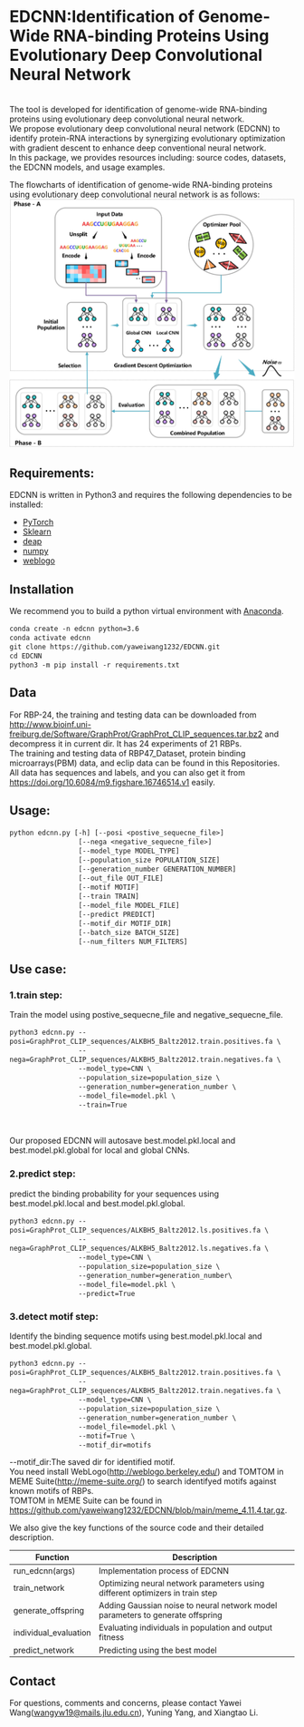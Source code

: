 # EDCNN:Identification of Genome-Wide RNA-binding Proteins Using Evolutionary Deep Convolutional Neural Network
<br>
The tool is developed for identification of genome-wide RNA-binding proteins using evolutionary deep convolutional neural network.<br>
We propose
evolutionary deep convolutional neural network (EDCNN) to identify protein-RNA interactions by
synergizing evolutionary optimization with gradient descent to enhance deep conventional neural network.<br>
In this package, we provides resources including: source codes, datasets, the EDCNN models, and usage examples. <br>

The flowcharts of identification of genome-wide RNA-binding proteins using evolutionary deep convolutional neural network is as follows:<br>
![Image text](https://github.com/yaweiwang1232/EDCNN/blob/main/Architecture.png)
## Requirements:
EDCNN is written in Python3 and requires the following dependencies to be installed: <br>
+ [PyTorch](http://pytorch.org/) <br>
+ [Sklearn](https://github.com/scikit-learn/scikit-learn)
+ [deap](https://github.com/deap/deap)
+ [numpy](http://numpy.org/)
+ [weblogo](http://weblogo.berkeley.edu/)

## Installation
We recommend you to build a python virtual environment with [Anaconda](https://docs.anaconda.com/anaconda/install/linux/). 
```
conda create -n edcnn python=3.6
conda activate edcnn
git clone https://github.com/yaweiwang1232/EDCNN.git
cd EDCNN
python3 -m pip install -r requirements.txt
```






## Data 
For RBP-24, the training and testing data can be downloaded from http://www.bioinf.uni-freiburg.de/Software/GraphProt/GraphProt_CLIP_sequences.tar.bz2 and decompress it in current dir. It has 24 experiments of 21 RBPs.<br>
The training and testing data of RBP47_Dataset, protein binding microarrays(PBM) data, and eclip data can be found in this Repositories.<br>
All data has sequences and labels, and you can also get it from https://doi.org/10.6084/m9.figshare.16746514.v1
easily.
## Usage:

```
python edcnn.py [-h] [--posi <postive_sequecne_file>]
                 [--nega <negative_sequecne_file>]
                 [--model_type MODEL_TYPE] 
                 [--population_size POPULATION_SIZE]
                 [--generation_number GENERATION_NUMBER]
                 [--out_file OUT_FILE]
                 [--motif MOTIF] 
                 [--train TRAIN] 
                 [--model_file MODEL_FILE] 
                 [--predict PREDICT]
                 [--motif_dir MOTIF_DIR]
                 [--batch_size BATCH_SIZE] 
                 [--num_filters NUM_FILTERS] 
```



                 
## Use case:

### 1.train step:

Train the model using postive_sequecne_file and negative_sequecne_file.<br>
```
python3 edcnn.py --posi=GraphProt_CLIP_sequences/ALKBH5_Baltz2012.train.positives.fa \
                 --nega=GraphProt_CLIP_sequences/ALKBH5_Baltz2012.train.negatives.fa \
                 --model_type=CNN \
                 --population_size=population_size \
                 --generation_number=generation_number \
                 --model_file=model.pkl \
                 --train=True 
                 
```
<br>
Our proposed EDCNN will autosave best.model.pkl.local and best.model.pkl.global for local and global CNNs. <br>

### 2.predict step:
predict the binding probability for your sequences using best.model.pkl.local and best.model.pkl.global.
```
python3 edcnn.py --posi=GraphProt_CLIP_sequences/ALKBH5_Baltz2012.ls.positives.fa \
                 --nega=GraphProt_CLIP_sequences/ALKBH5_Baltz2012.ls.negatives.fa \
                 --model_type=CNN \
                 --population_size=population_size \
                 --generation_number=generation_number\
                 --model_file=model.pkl \
                 --predict=True 
```
### 3.detect motif step:
Identify the binding sequence motifs using best.model.pkl.local and best.model.pkl.global.
```
python3 edcnn.py --posi=GraphProt_CLIP_sequences/ALKBH5_Baltz2012.train.positives.fa \
                 --nega=GraphProt_CLIP_sequences/ALKBH5_Baltz2012.train.negatives.fa \
                 --model_type=CNN \
                 --population_size=population_size \
                 --generation_number=generation_number \
                 --model_file=model.pkl \
                 --motif=True \
                 --motif_dir=motifs
```
--motif_dir:The saved dir for identified motif.
<br>
You need install WebLogo(http://weblogo.berkeley.edu/) and TOMTOM in MEME Suite(http://meme-suite.org/) to search identifyed motifs against known motifs of RBPs. <br> 
TOMTOM in MEME Suite can be found in https://github.com/yaweiwang1232/EDCNN/blob/main/meme_4.11.4.tar.gz.
<br>

We also give the key functions of the source code and their detailed description.<br>

Function | Description
---|---
run_edcnn(args) | Implementation process of EDCNN
train_network | Optimizing neural network parameters using different optimizers in train step
generate_offspring | Adding Gaussian noise to neural network model parameters to generate offspring
individual_evaluation | Evaluating individuals in population and output fitness
predict_network | Predicting using the best model

## Contact
For questions, comments and concerns, please contact
Yawei Wang(wangyw19@mails.jlu.edu.cn), Yuning Yang, and Xiangtao Li.
